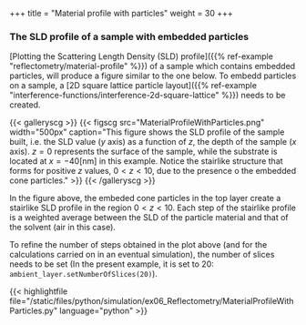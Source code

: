 +++
title = "Material profile with particles"
weight = 30
+++

### The SLD profile of a sample with embedded particles

[Plotting the Scattering Length Density (SLD) profile]({{% ref-example "reflectometry/material-profile" %}}) of a sample which contains embedded particles, will produce a figure similar to the one below. To embedd particles on a sample, a [2D square lattice particle layout]({{% ref-example "interference-functions/interference-2d-square-lattice" %}}) needs to be created.

{{< galleryscg >}}
{{< figscg src="MaterialProfileWithParticles.png" width="500px" caption="This figure shows the SLD profile of the sample built, i.e. the SLD value ($y$ axis) as a function of $z$, the depth of the sample ($x$ axis). $z = 0$ represents the surface of the sample, while the substrate is located at $x = −40$[nm] in this example. Notice the stairlike structure that forms for positive $z$ values, $0 < z < 10$, due to the presence o the embedded cone particles." >}}
{{< /galleryscg >}}





In the figure above, the embeded cone particles in the top layer create a stairlike SLD profile in the region $0 < z < 10$. Each step of the stairlike profile is a weighted average between the SLD of the particle material and that of the solvent (air in this case).

To refine the number of steps obtained in the plot above (and for the calculations carried on in an eventual simulation), the number of slices needs to be set (In the present example, it is set to 20: `ambient_layer.setNumberOfSlices(20)`).

{{< highlightfile file="/static/files/python/simulation/ex06_Reflectometry/MaterialProfileWithParticles.py"  language="python" >}}
